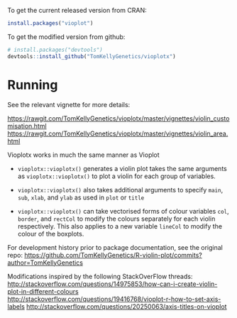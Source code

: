 To get the current released version from CRAN:

```R
install.packages("vioplot")
```

To get the modified version from github:

```R
# install.packages("devtools")
devtools::install_github("TomKellyGenetics/vioplotx")
```

# Running

See the relevant vignette for more details:

https://rawgit.com/TomKellyGenetics/vioplotx/master/vignettes/violin_customisation.html
https://rawgit.com/TomKellyGenetics/vioplotx/master/vignettes/violin_area.html

Vioplotx works in much the same manner as Vioplot

* `vioplotx::vioplotx()` generates a violin plot takes the same arguments as `vioplotx::vioplotx()` to plot a violin for each group of variables.

* `vioplotx::vioplotx()` also takes additional arguments to specify `main`, `sub`, `xlab`, and `ylab` as used in `plot` or `title`

* `vioplotx::vioplotx()` can take vectorised forms of colour variables `col`, `border`, and `rectCol` to modify the colours separately for each violin respectively. This also applies to a new variable `lineCol` to modify the colour of the boxplots. 


For development history prior to package documentation, see the original repo: https://github.com/TomKellyGenetics/R-violin-plot/commits?author=TomKellyGenetics

Modifications inspired by the following StackOverFlow threads: http://stackoverflow.com/questions/14975853/how-can-i-create-violin-plot-in-different-colours
http://stackoverflow.com/questions/19416768/vioplot-r-how-to-set-axis-labels
http://stackoverflow.com/questions/20250063/axis-titles-on-vioplot
